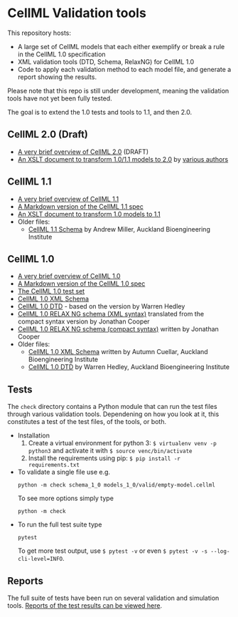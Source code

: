 # CellML Validation tools

This repository hosts:

- A large set of CellML models that each either exemplify or break a rule in the CellML 1.0 specification
- XML validation tools (DTD, Schema, RelaxNG) for CellML 1.0
- Code to apply each validation method to each model file, and generate a report showing the results.

Please note that this repo is still under development, meaning the validation tools have not yet been fully tested.

The goal is to extend the 1.0 tests and tools to 1.1, and then 2.0.

## CellML 2.0 (Draft)

* [A very brief overview of CellML 2.0](cellml_2_0/cellml_2_0_quick.md) (DRAFT)
* [An XSLT document to transform 1.0/1.1 models to 2.0](cellml_2_0/cellml_1_to_2.xsl) by [various authors](https://github.com/cellml/cellml1to2)

## CellML 1.1

* [A very brief overview of CellML 1.1](cellml_1_1/cellml_1_1_quick.md)
* [A Markdown version of the CellML 1.1 spec](cellml_1_1/cellml_1_1_spec.md)
* [An XSLT document to transform 1.0 models to 1.1](cellml_1_1/cellml_1_0_to_1_1.xsl)
* Older files:
  * [CellML 1.1 Schema](cellml_1_1/todo/cellml_1_1.xsd) by Andrew Miller, Auckland Bioengineering Institute

## CellML 1.0

* [A very brief overview of CellML 1.0](cellml_1_0/cellml_1_0_quick.md)
* [A Markdown version of the CellML 1.0 spec](cellml_1_0/cellml_1_0_spec.md)
* [The CellML 1.0 test set](models_1_0)
* [CellML 1.0 XML Schema](cellml_1_0/cellml_1_0.xsd)
* [CellML 1.0 DTD](cellml_1_0/cellml_1_0.dtd) - based on the version by Warren Hedley
* [CellML 1.0 RELAX NG schema (XML syntax)](cellml_1_0/cellml_1_0.rng) translated from the compact syntax version by Jonathan Cooper
* [CellML 1.0 RELAX NG schema (compact syntax)](cellml_1_0/cellml_1_0.rnc) written by Jonathan Cooper
* Older files:
  * [CellML 1.0 XML Schema](cellml_1_0/deprecated/cellml_1_0_simple.xsd) written by Autumn Cuellar, Auckland Bioengineering Institute
  * [CellML 1.0 DTD](cellml_1_0/deprecated/cellml_1_0.dtd) by Warren Hedley, Auckland Bioengineering Institute

## Tests

The `check` directory contains a Python module that can run the test files through various validation tools.
Dependening on how you look at it, this constitutes a test of the test files, of the tools, or both.

- Installation
  1. Create a virtual environment for python 3: `$ virtualenv venv -p python3` and activate it with `$ source venc/bin/activate`
  2. Install the requirements using pip: `$ pip install -r requirements.txt`
- To validate a single file use e.g.
  ```
  python -m check schema_1_0 models_1_0/valid/empty-model.cellml
  ```
  To see more options simply type
  ```
  python -m check
  ```
- To run the full test suite type
  ```
  pytest
  ```
  To get more test output, use `$ pytest -v` or even `$ pytest -v -s --log-cli-level=INFO`.

## Reports

The full suite of tests have been run on several validation and simulation tools.
[Reports of the test results can be viewed here](reports/README.md).

